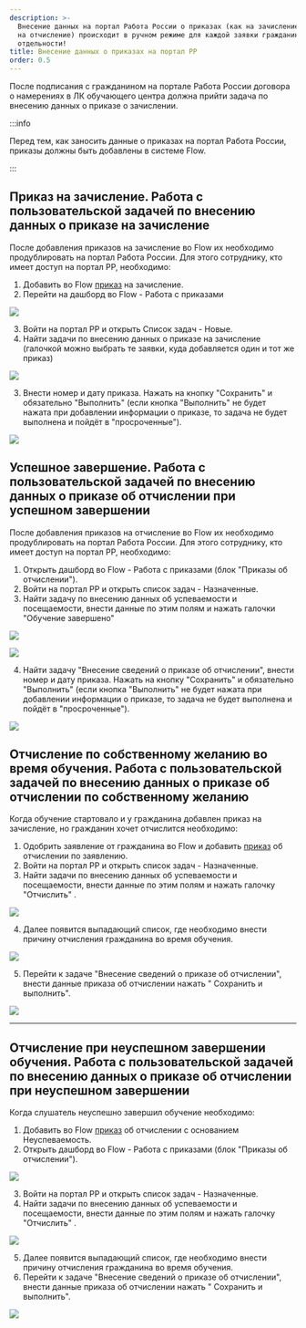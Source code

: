 ```yaml
---
description: >-
  Внесение данных на портал Работа России о приказах (как на зачисление, так и
  на отчисление) происходит в ручном режиме для каждой заявки гражданина в
  отдельности!
title: Внесение данных о приказах на портал РР
order: 0.5
---
```


После подписания с гражданином на портале Работа России договора о намерениях в ЛК обучающего центра должна прийти задача по внесению данных о приказе о зачислении.

:::info 

Перед тем, как заносить данные о приказах на портал Работа России, приказы должны быть добавлены в системе Flow.

:::

## Приказ на зачисление. Работа с пользовательской задачей по внесению данных о приказе на зачисление

После добавления приказов на зачисление во Flow их необходимо продублировать на портал Работа России. Для этого сотруднику, кто имеет доступ на портал РР, необходимо:

1. Добавить во Flow  [приказ](./../prikazy/_index) на зачисление.
2. Перейти на дашборд во Flow  - Работа с приказами

![](<./image (177).png>)

3. Войти на портал РР и открыть Список задач - Новые.
4. Найти задачи по внесению данных о приказе на зачисление (галочкой можно выбрать те заявки, куда добавляется один и тот же приказ)

![](<./image (173).png>)

3. Внести номер  и дату приказа. Нажать на кнопку "Сохранить" и обязательно "Выполнить" (если кнопка "Выполнить" не будет нажата при добавлении информации о приказе, то задача не будет выполнена и пойдёт в "просроченные").

![](<./image (172).png>)

## Успешное завершение. Работа с пользовательской задачей по внесению данных о приказе об отчислении  при успешном завершении

После добавления приказов на отчисление во Flow их необходимо продублировать на портал Работа России. Для этого сотруднику, кто имеет доступ на портал РР, необходимо:

1. Открыть дашборд во Flow - Работа с приказами (блок "Приказы об отчислении").
2. Войти на портал РР и открыть список задач - Назначенные.
3. Найти задачу по внесению данных об успеваемости и посещаемости, внести данные по этим полям и нажать галочки "Обучение завершено"

![](<./image (174).png>)

![](<./image (176).png>)

4. Найти задачу "Внесение сведений о приказе об отчислении", внести номер  и дату приказа. Нажать на кнопку "Сохранить" и обязательно "Выполнить" (если кнопка "Выполнить" не будет нажата при добавлении информации о приказе, то задача не будет выполнена и пойдёт в "просроченные").

![](<./image (17).png>)

## Отчисление по собственному желанию во время обучения. Работа с пользовательской задачей по внесению данных о приказе об отчислении по собственному желанию

Когда обучение стартовало и у гражданина добавлен приказ на зачисление, но гражданин хочет  отчислится необходимо:

1. Одобрить заявление от гражданина во Flow и добавить [приказ](./../prikazy/_index) об отчислении по заявлению.
2. Войти на портал РР и открыть список задач - Назначенные.
3. Найти задачи по внесению данных об успеваемости и посещаемости, внести данные по этим полям и нажать галочку  "Отчислить" .

![](<./image (175).png>)

4. Далее  появится выпадающий список, где необходимо внести причину отчисления гражданина во время обучения.

![](<./image (19).png>)

5. Перейти к задаче "Внесение сведений о приказе об отчислении",  внести данные приказа об отчислении нажать " Сохранить и выполнить".

![](<./image (21).png>)

---

## Отчисление при неуспешном завершении обучения. Работа с пользовательской задачей по внесению данных о приказе об отчислении при неуспешном завершении

Когда слушатель неуспешно завершил обучение необходимо:

1. Добавить во Flow [приказ](./../prikazy/_index) об отчислении c основанием Неуспеваемость.
2. Открыть дашборд во Flow - Работа с приказами (блок "Приказы об отчислении").

![](<./image (23).png>)

3. Войти на портал РР и открыть список задач - Назначенные.
4. Найти задачи по внесению данных об успеваемости и посещаемости, внести данные по этим полям и нажать галочку  "Отчислить" .

![](<./image (175).png>)

5. Далее  появится выпадающий список, где необходимо внести причину отчисления гражданина во время обучения.
6. Перейти к задаче "Внесение сведений о приказе об отчислении",  внести данные приказа об отчислении нажать " Сохранить и выполнить".

![](<./image (179).png>)